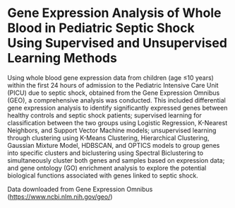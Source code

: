 # Gene Expression Analysis of Whole Blood in Pediatric Septic Shock Using Supervised and Unsupervised Learning Methods
Using whole blood gene expression data from children (age ≤10 years) within the first 24 hours of admission to the Pediatric Intensive Care Unit (PICU) due to septic shock, obtained from the Gene Expression Omnibus (GEO), a comprehensive analysis was conducted. This included differential gene expression analysis to identify significantly expressed genes between healthy controls and septic shock patients; supervised learning for classification between the two groups using Logistic Regression, K-Nearest Neighbors, and Support Vector Machine models; unsupervised learning through clustering using K-Means Clustering, Hierarchical Clustering, Gaussian Mixture Model, HDBSCAN, and OPTICS models to group genes into specific clusters and biclustering using Spectral Biclustering to simultaneously cluster both genes and samples based on expression data; and gene ontology (GO) enrichment analysis to explore the potential biological functions associated with genes linked to septic shock.

Data downloaded from Gene Expression Omnibus (https://www.ncbi.nlm.nih.gov/geo/) 
